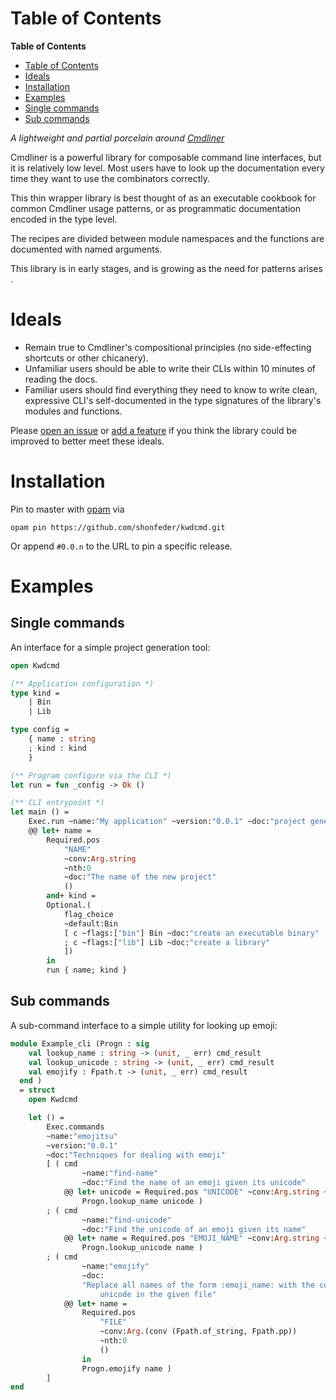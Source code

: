 # Table of Contents

<!-- markdown-toc start - Don't edit this section. Run M-x markdown-toc-refresh-toc -->
**Table of Contents**

- [Table of Contents](#table-of-contents)
- [Ideals](#ideals)
- [Installation](#installation)
- [Examples](#examples)
- [Single commands](#single-commands)
- [Sub commands](#sub-commands)

<!-- markdown-toc end -->


*A lightweight and partial porcelain around [Cmdliner](https://erratique.ch/software/cmdliner)*

Cmdliner is a powerful library for composable command line interfaces, but it is
relatively low level.  Most users have to look up the documentation every time
they want to use the combinators correctly.

This thin wrapper library is best thought of as an executable cookbook for
common Cmdliner usage patterns, or as programmatic documentation encoded in the
type level.

The recipes are divided between module namespaces and the functions are
documented with named arguments.

This library is in early stages, and is growing as the need for patterns arises .

# Ideals

-   Remain true to Cmdliner's compositional principles (no side-effecting
    shortcuts or other chicanery).
-   Unfamiliar users should be able to write their CLIs within 10 minutes of
    reading the docs.
-   Familiar users should find everything they need to know to write clean,
    expressive CLI's self-documented in the type signatures of the library's
    modules and functions.

Please [open an issue](https://github.com/shonfeder/kwdcmd/issues/new ) or [add
a feature](https://github.com/shonfeder/kwdcmd/blob/master/CONTRIBUTING.org) if
you think the library could be improved to better meet these ideals.

# Installation

Pin to master with [opam](https://opam.ocaml.org/doc/Install.html) via

    opam pin https://github.com/shonfeder/kwdcmd.git

Or append `#0.0.n` to the URL to pin a specific release.

# Examples

## Single commands

An interface for a simple project generation tool:

``` ocaml
open Kwdcmd

(** Application configuration *)
type kind =
    | Bin
    | Lib

type config =
    { name : string
    ; kind : kind
    }

(** Program configure via the CLI *)
let run = fun _config -> Ok ()

(** CLI entrypoint *)
let main () =
    Exec.run ~name:"My application" ~version:"0.0.1" ~doc:"project generator"
    @@ let+ name =
        Required.pos
            "NAME"
            ~conv:Arg.string
            ~nth:0
            ~doc:"The name of the new project"
            ()
        and+ kind =
        Optional.(
            flag_choice
            ~default:Bin
            [ c ~flags:["bin"] Bin ~doc:"create an executable binary"
            ; c ~flags:["lib"] Lib ~doc:"create a library"
            ])
        in
        run { name; kind }
```


## Sub commands

A sub-command interface to a simple utility for looking up emoji:

``` ocaml
module Example_cli (Progn : sig 
    val lookup_name : string -> (unit, _ err) cmd_result
    val lookup_unicode : string -> (unit, _ err) cmd_result
    val emojify : Fpath.t -> (unit, _ err) cmd_result
  end ) 
  = struct
    open Kwdcmd

    let () =
        Exec.commands
        ~name:"emojitsu"
        ~version:"0.0.1"
        ~doc:"Techniques for dealing with emoji"
        [ ( cmd
                ~name:"find-name"
                ~doc:"Find the name of an emoji given its unicode"
            @@ let+ unicode = Required.pos "UNICODE" ~conv:Arg.string ~nth:0 () in
                Progn.lookup_name unicode )
        ; ( cmd
                ~name:"find-unicode"
                ~doc:"Find the unicode of an emoji given its name"
            @@ let+ name = Required.pos "EMOJI_NAME" ~conv:Arg.string ~nth:0 () in
                Progn.lookup_unicode name )
        ; ( cmd
                ~name:"emojify"
                ~doc:
                "Replace all names of the form :emoji_name: with the corresponding \
                    unicode in the given file"
            @@ let+ name =
                Required.pos
                    "FILE"
                    ~conv:Arg.(conv (Fpath.of_string, Fpath.pp))
                    ~nth:0
                    ()
                in
                Progn.emojify name )
        ]
end
```
